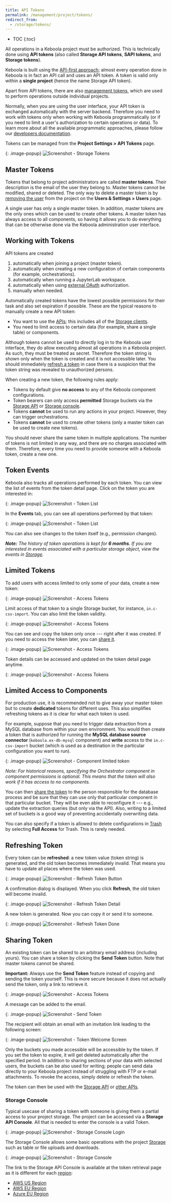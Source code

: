 ```yaml
---
title: API Tokens
permalink: /management/project/tokens/
redirect_from:
  - /storage/tokens/
---
```


* TOC
{:toc}

All operations in a Keboola project must be authorized. This is technically done using **API tokens**
(also called **Storage API tokens**, **SAPI tokens**, and **Storage tokens**). 

Keboola is built using the [API-first approach](https://apigee.com/about/tags/api-first-0); almost every 
operation done in Keboola is in fact an API call and uses an API token. A token is valid only within 
a **single project** (hence the name Storage API token). 

Apart from API tokens, there are also [management tokens](/management/account/#tokens), which are used 
to perform operations outside individual projects.

Normally, when you are using the user interface, your API token is exchanged automatically with
the server backend. Therefore you need to work with tokens only when working with Keboola programmatically 
(or if you need to limit a user's authorization to certain operations or data). 
To learn more about all the available programmatic approaches, please follow our 
[developers documentation](https://developers.keboola.com/overview/api/).

Tokens can be managed from the **Project Settings > API Tokens** page.

{: .image-popup}
![Screenshot - Storage Tokens](/management/project/tokens/API_tokens.png)

## Master Tokens
Tokens that belong to project administrators are called **master tokens**. Their description is 
the email of the user they belong to. Master tokens cannot be modified, shared or deleted. 
The only way to delete a master token is by [removing the user](/management/project/users/#removing-a-user) 
from the project on the **Users & Settings > Users** page. 

A single user has only a single master token. In addition, master tokens are the only ones which can be 
used to create other tokens. A master token has always access to all components, so having it allows you 
to do everything that can be otherwise done via the Keboola administration user interface.

## Working with Tokens
API tokens are created

1. automatically when joining a project (master token).
2. automatically when creating a new configuration of certain components (for example, orchestrations).
3. automatically when running a JupyterLab workspace.
4. automatically when using [external OAuth](/components/#external-authorization) authorization.
5. manually when needed.

Automatically created tokens have the lowest possible permissions for their task and also set expiration if possible.
These are the typical reasons to manually create a new API token:

- You want to use the [APIs](https://developers.keboola.com/overview/api/); this includes all of the [Storage clients](https://developers.keboola.com/integrate/storage/#storage-api-clients).
- You need to limit access to certain data (for example, share a single table) or components.

Although tokens cannot be used to directly log in to the Keboola user interface, they do allow executing almost all 
operations in a Keboola project. As such, they must be treated as secret. Therefore the token 
string is shown only when the token is created and it is not accessible later. You should 
immediately [refresh a token](#refreshing-a-token) in case there is a suspicion that the 
token string was revealed to unauthorized persons.

When creating a new token, the following rules apply:

- Tokens by default give **no access** to any of the Keboola component configurations.
- Token bearers can only access **permitted** Storage buckets via the [Storage API](http://developers.keboola.com/integrate/storage/) or
[Storage console](https://storage-api-console.keboola.com/). 
- Tokens **cannot** be used to run any actions in your project. However, they can trigger orchestrations.
- Tokens **cannot** be used to create other tokens (only a master token can be used to create new tokens).

You should never share the same token in multiple applications. The number of tokens is not 
limited in any way, and there are no charges associated with them. Therefore, every time you need to provide
someone with a Keboola token, create a new one.

## Token Events
Keboola also tracks all operations performed by each token. You can view the list of events from 
the token detail page. Click on the token you are interested in:

{: .image-popup}
![Screenshot - Token List](/management/project/tokens/token-list.png)

In the **Events** tab, you can see all operations performed by that token:

{: .image-popup}
![Screenshot - Token List](/management/project/tokens/events.png)

You can also see changes to the token itself (e.g., permission changes).

***Note:** The history of token operations is kept for **6 months**. If you are interested in 
events associated with a particular storage object, view the events in [Storage](/storage/).*

## Limited Tokens
To add users with access limited to only some of your data, create a new token:

{: .image-popup}
![Screenshot - Access Tokens](/management/project/tokens/access-tokens.png)

Limit access of that token to a single Storage bucket, for instance, `in.c-csv-import`.
You can also limit the token validity.

{: .image-popup}
![Screenshot - Access Tokens](/management/project/tokens/access-token-detail.png)

You can see and copy the token only once --- right after it was created. If you
need to access the token later, you can [share it](#sharing-token).

{: .image-popup}
![Screenshot - Access Tokens](/management/project/tokens/access-token-detail-2.png)

Token details can be accessed and updated on the token detail page anytime.

{: .image-popup}
![Screenshot - Access Tokens](/management/project/tokens/access-token-detail-3.png)

## Limited Access to Components
For production use, it is recommended not to give away your master token but to create **dedicated** tokens for
different uses. This also simplifies refreshing tokens as it is clear for what each token is used.

For example, suppose that you need to trigger data extraction from a MySQL database from within your own environment.
You would then create a token that is authorized for running the **MySQL database source connector** (`keboola.ex-db-mysql` component) and
**write** access to the `in.c-csv-import` bucket (which is used as a destination in the particular configuration you want to run).

{: .image-popup}
![Screenshot - Component limited token](/management/project/tokens/component-limited.png)

*Note: For historical reasons, specifying the Orchestrator component in component permissions is optional. 
This means that the token will also work if it has access to no components.*

You can then [share the token](#sharing-a-token) to the person responsible for the database process and be 
sure that they can use only that particular component in that particular bucket. They will be even able to 
reconfigure it --- e.g., update the extraction queries (but only via the API).
Also, writing to a limited set of buckets is a good way of preventing accidentally overwriting data.

You can also specify if a token is allowed to delete configurations in [Trash](/components/#delete-configuration) by 
selecting **Full Access** for Trash. This is rarely needed.

## Refreshing Token
Every token can be **refreshed**: a new token value (token string) is generated, and the old token becomes 
immediately invalid. That means you have to update all places where the token was used.

{: .image-popup}
![Screenshot - Refresh Token Button](/management/project/tokens/refresh-token.png)

A confirmation dialog is displayed. When you click **Refresh**, the old token will become invalid.

{: .image-popup}
![Screenshot - Refresh Token Detail](/management/project/tokens/refresh-token-detail.png)

A new token is generated. Now you can copy it or send it to someone.

{: .image-popup}
![Screenshot - Refresh Token Done](/management/project/tokens/refresh-token-done.png)

## Sharing Token
An existing token can be shared to an arbitrary email address (including yours). You can
share a token by clicking the **Send Token** button. Note that master tokens cannot be shared. 

**Important:** Always use the **Send Token** feature instead of copying and sending the token yourself. 
This is more secure because it does not actually send the token, only a link to retrieve it.

{: .image-popup}
![Screenshot - Access Tokens](/management/project/tokens/send-token-button.png)

A message can be added to the email.

{: .image-popup}
![Screenshot - Send Token](/management/project/tokens/send-token.png)

The recipient will obtain an email with an invitation link leading to the following screen:

{: .image-popup}
![Screenshot - Token Welcome Screen](/management/project/tokens/token-welcome.png)

Only the buckets you made accessible will be accessible by the token. If you set the token to expire, 
it will get deleted automatically after the specified period. In addition to sharing sections of 
your data with selected users, the buckets can be also used for writing;
people can send data directly to your Keboola project instead of struggling with FTP or e-mail attachments.
To revoke the access, simply delete or refresh the token.

The token can then be used with the [Storage API](https://developers.keboola.com/integrate/) 
or [other APIs](https://developers.keboola.com/overview/api/). 

### Storage Console
Typical usecase of sharing a token with someone is giving them a partial access to your project storage. The 
project can be accessed via a **Storage API Console**. All that is needed to enter the console is 
a valid Token.

{: .image-popup}
![Screenshot - Storage Console Login](/management/project/tokens/storage-console-login.png)

The Storage Console allows some basic operations with the project [Storage](/storage/) such as table or file uploads and downloads.

{: .image-popup}
![Screenshot - Storage Console](/management/project/tokens/storage-console.png)

The link to the Storage API Console is available at the token retrieval page as it is different for each 
[region](https://developers.keboola.com/overview/api/):

- [AWS US Region](https://storage-api-console.keboola.com/?endpoint=https%3A%2F%2Fconnection.keboola.com)
- [AWS EU Region](https://storage-api-console.keboola.com/?endpoint=https%3A%2F%2Fconnection.eu-central-1.keboola.com)
- [Azure EU Region](https://storage-api-console.keboola.com/?endpoint=https%3A%2F%2Fconnection.north-europe.azure.keboola.com)
